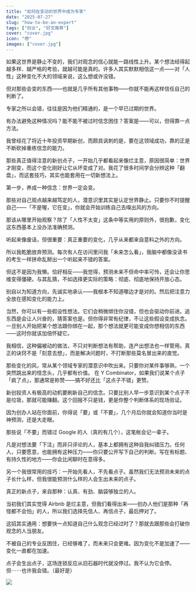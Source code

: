 ```yaml
---
title: "如何在变动的世界中成为专家"
date: "2025-07-27"
slug: "how-to-be-an-expert"
tags: ["创业", "好文推荐"]
cover: "cover.jpg"
icon: "😎"
images: ["cover.jpg"]
---
```

如果这世界是静止不变的，我们对观念的信心就能一路线性上升。某个想法经得起越多样、越严格的考验，就越可能是真的。许多人其实默默相信这一点——对「人性」这种变化不大的领域来说，这么想或许没错。



但对那些会变的东西——也就是几乎所有其他事物——你就不能再这样信任自己的判断了。



专家之所以会错，往往是因为他们精通的，是一个早已过期的世界。



有办法避免这种情况吗？能不能不被过时信念困住？答案是——可以，但得靠一点方法。



我曾经花了将近十年投资早期新创，而颇具讽刺的是，要在这领域成功，靠的正是不断砍掉重练信念的能力。



那些真正值得注意的新创点子，一开始几乎都看起来像烂主意，原因很简单：世界才刚变，而这个变化刚好让它从坏变成了对。我花了很多时间学会分辨这种「翻盘」，而这套技巧，其实也能套用在一切新想法上。



第一步，养成一种信念：世界一定会变。



那些对自己观点越来越笃定的人，潜意识里其实是认定世界静止。只要你不时提醒自己——「不是喔，它在变」，你就会开始训练自己去嗅出风的方向。



那该从哪里开始观察？除了「人性不太变」这条中等实用的原则外，很抱歉，变化这东西基本上没办法准确预测。



听起来像废话，但很重要：真正重要的变化，几乎从来都来自意料之外的方向。



所以我乾脆放弃预测。每次有人在访问里问我「未来怎么看」，我脑中都像没读书的考生一样拼命乱掰出一个听起来不错的答案。



但这不是因为我懒。恰好相反——我觉得，预测未来不但命中率可怜，还会让你思维变得僵硬。与其乱猜，不如选择更实际的策略：彻底、彻底地保持开放心态。



别自以为知道方向，先诚实地承认——我根本不知道哪边才是对的。然后把注意力全放在感知变化的能力上。



当然，你可以有一些假设性想法。它们会稍微绑住你没错，但也会驱动你前进。追东西是会让人兴奋的，猜答案也是。但你得非常有纪律，不让这些假设变成执念。
一旦别人开始把某个想法跟你绑在一起，那个想法就更可能变成你想相信的东西——这时你就该加倍怀疑它。



我相信，这种偏被动的做法，不只对判断想法有帮助，连产出想法也一样管用。真正的诀窍不是「刻意去想」，而是解决问题时，不打断那些莫名冒出来的直觉。



那些变化的风，常从某个领域专家的潜意识中吹出来。只要你对某件事够熟，一个突然跳出来的怪念头，几乎都有价值。
在 Y Combinator，如果我们说某个点子「疯了点」，那通常是称赞——搞不好还比「这点子不错」更赞。



新创投资人有极高的动机要刷新自己的信念。只要比别人早一步意识到某个点子不是垃圾，那就可能赚翻。这个回报不只是钱，更是你整个判断体系的现场验证。



因为创办人站在你面前，你得说「要」或「不要」，几个月后你就会知道你当时是神预测，还是大走眼。



那些说「不要」而错过 Google 的人（真的有几个），这笔帐会记一辈子。



凡是对想法要「下注」而非只评论的人，基本上都拥有这种自我纠错压力。任何人，只要愿意，也能拥有这种压力——你只要公开写下自己的判断。写在有标题、有持久性的地方——你会比闲聊时在意得多。



另一个我很常用的技巧：一开始先看人，不先看点子。虽然我们无法预测未来的点子长什么样，但我很能预测什么样的人会生出未来的点子。



真正的新点子，来自那种：认真、有劲、脑袋够独立的人。



当初我们其实觉得 Airbnb 是烂主意，但我们看得出来——创办人他们是那种「再怪都不会怕」的人，所以我们选择先信人、再信点子，最后押对了。



这招其实通用：想要快一点知道自己什么观念已经过时了？那就去跟那些会打破你观念的人当朋友。



不被自己的专业反困住，已经够难了，而未来只会更难。因为变化不是加速了——变化一直都在加速。



点子会生出点子，这场连锁反应从旧石器时代就没停过。我不认为它会停。
但⋯⋯也许我会错。（最好是）




![](https://prod-files-secure.s3.us-west-2.amazonaws.com/112d0858-5090-4d34-a606-b75eb8d65fd2/46476355-9cf3-4e99-9b7a-3531bc426380/1000202064.png?X-Amz-Algorithm=AWS4-HMAC-SHA256&X-Amz-Content-Sha256=UNSIGNED-PAYLOAD&X-Amz-Credential=ASIAZI2LB466SFLO33HG%2F20251003%2Fus-west-2%2Fs3%2Faws4_request&X-Amz-Date=20251003T144513Z&X-Amz-Expires=3600&X-Amz-Security-Token=IQoJb3JpZ2luX2VjEK7%2F%2F%2F%2F%2F%2F%2F%2F%2F%2FwEaCXVzLXdlc3QtMiJGMEQCIGk8dpunefDO%2BxNdrmNqn%2Bt87EqGjnQqSuXMNxk4N4CwAiAe3N%2BoL8JBm9n6vZ1PycBDUnH1HbHeCm9m0XK5olA3FSr%2FAwhHEAAaDDYzNzQyMzE4MzgwNSIMNaQLu7rzUVfawRDOKtwDw9ASHAQZ83vCaW%2FVYH0IcD2kImGlHQ2ISd5f16Cx6FygtJuxwTrNyETmDyPJb4bjWL%2B4LTckZwFz9Oo6Pv5ooRjrNkxAb5LqHVxGEO7eyKRBCqVx5ZtWe08jWXRX7%2BE4dmPd3UstCrrppHwPFfejaYUzEu2IMPMf2T2RCsqrp%2BzbbfUBD3QhU2g6aqz4LnjhCm2BYNJTRNWGYgYSoI6z6ETKyWXG3N2xPktY8erKVafoSFqOYOC2JcY55W3FQu6lK7c8JiqgTnU8whArCsEzE7RFySBdvqBCJ9vVoCyIPyLaXv1ekGiOtRQ0l8e4lP6%2BjZrNu9HTFIMlQYCsl9FJZjI3TFKIapkcu4hoBTqwU6W8aR5Xu4ZYZ%2BIjfjVKLxk5RLqAyMxF%2FQaav8aWt967BtzKvktYE3GXpkhEdLKkweDt1eHSzNqsT11SwXpjddQ9rB03twkhqRt4ckraJaOsPIKPhXggQ3C7vUFQ5Zc08gdZL8WWnf7eEoa2%2FYCSNUjifY8iGVDui1hemmDeP73Sv75eTmifeq7QprZL3L0Ppb5W2%2FGAXCCx53ORuKAVmVSBpuSLaXBTawQ3s6JGU50bNWtI3hAKAKqG%2ByQsD5eeVgRN8H7E7mzmaJ2d2JYw9rP%2FxgY6pgFfo1B0Q5BEIXoSgry5RoMwQhvH9nHtkOkAejmg%2FQ2%2BsiNIeSpLkvlp2AU9hoSadm1EKPv8YcaYfYMxkWrEL4fFt7ilw3CVJr5tE9uLJPptOf3P8Kdec7t60ZvDn3LwXeGcYiJZsr0t2CSRf7Z1XTmxY7vF5LNow0MSXnBQ0jR4pfWk0%2FsuZlw%2FJWDGziBbmuZK%2Bi%2FzZGtUp2JK8D2dwJ44zb%2F%2BZkcN&X-Amz-Signature=e32931ec30b229fe11eb89295b60b6da11b2f0ade31ddda4bd2e59ae4d6e5d61&X-Amz-SignedHeaders=host&x-amz-checksum-mode=ENABLED&x-id=GetObject)

